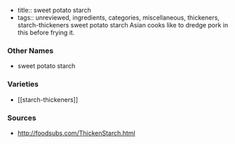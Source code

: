 - title:: sweet potato starch
- tags:: unreviewed, ingredients, categories, miscellaneous, thickeners, starch-thickeners
sweet potato starch Asian cooks like to dredge pork in this before frying it.

### Other Names

* sweet potato starch

### Varieties

* [[starch-thickeners]]

### Sources
* http://foodsubs.com/ThickenStarch.html

